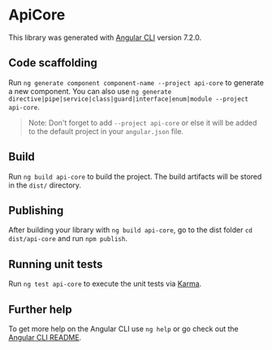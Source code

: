 # ApiCore

This library was generated with [Angular CLI](https://github.com/angular/angular-cli) version 7.2.0.

## Code scaffolding

Run `ng generate component component-name --project api-core` to generate a new component. You can also use `ng generate directive|pipe|service|class|guard|interface|enum|module --project api-core`.

> Note: Don't forget to add `--project api-core` or else it will be added to the default project in your `angular.json` file.

## Build

Run `ng build api-core` to build the project. The build artifacts will be stored in the `dist/` directory.

## Publishing

After building your library with `ng build api-core`, go to the dist folder `cd dist/api-core` and run `npm publish`.

## Running unit tests

Run `ng test api-core` to execute the unit tests via [Karma](https://karma-runner.github.io).

## Further help

To get more help on the Angular CLI use `ng help` or go check out the [Angular CLI README](https://github.com/angular/angular-cli/blob/master/README.md).
